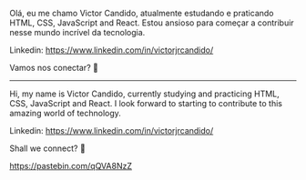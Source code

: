 Olá, eu me chamo Victor Candido, atualmente estudando e praticando HTML, CSS, JavaScript and React. Estou ansioso para começar a contribuir nesse mundo incrível da tecnologia.

Linkedin: https://www.linkedin.com/in/victorjrcandido/

Vamos nos conectar? 👋



-------


Hi, my name is Victor Candido, currently studying and practicing HTML, CSS, JavaScript and React. I look forward to starting to contribute to this amazing world of technology.

Linkedin: https://www.linkedin.com/in/victorjrcandido/

Shall we connect? 👋

https://pastebin.com/qQVA8NzZ
